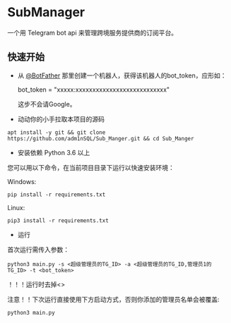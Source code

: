 # SubManager

一个用 Telegram bot api 来管理跨境服务提供商的订阅平台。

## 快速开始

* 从 [@BotFather](https://t.me/BotFather) 那里创建一个机器人，获得该机器人的bot_token，应形如：

    bot_token = "xxxxx:xxxxxxxxxxxxxxxxxxxxxxxxxxx"

    这步不会请Google。
* 动动你的小手拉取本项目的源码
```shell
apt install -y git && git clone https://github.com/adm1nSQL/Sub_Manger.git && cd Sub_Manger
```

* 安装依赖 Python 3.6 以上



您可以用以下命令，在当前项目目录下运行以快速安装环境：

Windows:

```
pip install -r requirements.txt
```

Linux:

```
pip3 install -r requirements.txt
```

* 运行

首次运行需传入参数：
```shell
python3 main.py -s <超级管理员的TG_ID> -a <超级管理员的TG_ID,管理员1的TG_ID> -t <bot_token>
```
！！！运行时去掉<>

注意！！下次运行直接使用下方启动方式，否则你添加的管理员名单会被覆盖:
```shell
python3 main.py
```


